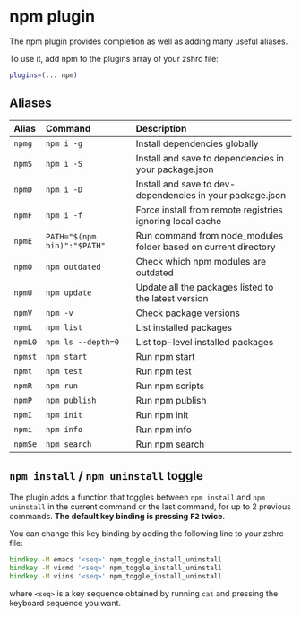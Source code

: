 # npm plugin

The npm plugin provides completion as well as adding many useful aliases.

To use it, add npm to the plugins array of your zshrc file:

```zsh
plugins=(... npm)
```

## Aliases

| Alias   | Command                      | Description                                                     |
|:------  |:-----------------------------|:----------------------------------------------------------------|
| `npmg`  | `npm i -g`                   | Install dependencies globally                                   |
| `npmS`  | `npm i -S`                   | Install and save to dependencies in your package.json           |
| `npmD`  | `npm i -D`                   | Install and save to dev-dependencies in your package.json       |
| `npmF`  | `npm i -f`                   | Force install from remote registries ignoring local cache       |
| `npmE`  | `PATH="$(npm bin)":"$PATH"`  | Run command from node_modules folder based on current directory |
| `npmO`  | `npm outdated`               | Check which npm modules are outdated                            |
| `npmU`  | `npm update`                 | Update all the packages listed to the latest version            |
| `npmV`  | `npm -v`                     | Check package versions                                          |
| `npmL`  | `npm list`                   | List installed packages                                         |
| `npmL0` | `npm ls --depth=0`           | List top-level installed packages                               |
| `npmst` | `npm start`                  | Run npm start                                                   |
| `npmt`  | `npm test`                   | Run npm test                                                    |
| `npmR`  | `npm run`                    | Run npm scripts                                                 |
| `npmP`  | `npm publish`                | Run npm publish                                                 |
| `npmI`  | `npm init`                   | Run npm init                                                    |
| `npmi`  | `npm info`                   | Run npm info                                                    |
| `npmSe` | `npm search`                 | Run npm search                                                  |

## `npm install` / `npm uninstall` toggle

The plugin adds a function that toggles between `npm install` and `npm uninstall` in the current command or the last
command, for up to 2 previous commands. **The default key binding is pressing <kbd>F2</kbd> twice**.

You can change this key binding by adding the following line to your zshrc file:

```zsh
bindkey -M emacs '<seq>' npm_toggle_install_uninstall
bindkey -M vicmd '<seq>' npm_toggle_install_uninstall
bindkey -M viins '<seq>' npm_toggle_install_uninstall
```

where `<seq>` is a key sequence obtained by running `cat` and pressing the keyboard sequence you want.
